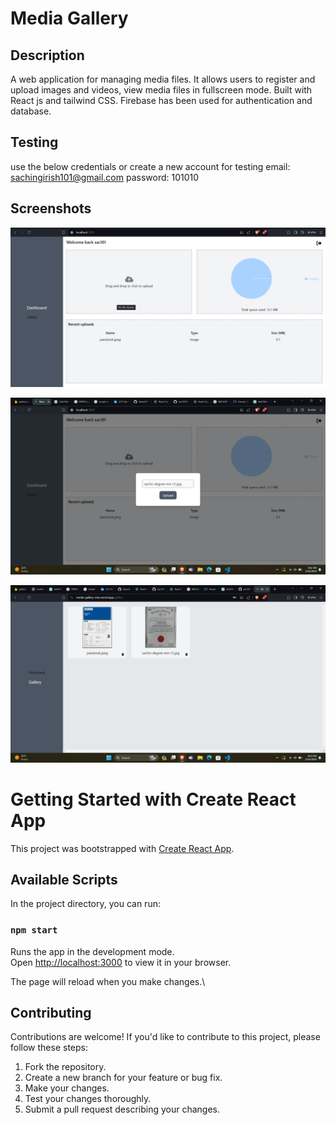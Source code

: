 # Media Gallery

## Description

 A web application for managing media files. It allows users to register and upload images and videos, view media files in fullscreen mode. Built with React js and tailwind CSS. Firebase has been used for authentication and database.

## Testing
use the below credentials or create a new account for testing
email: sachingirish101@gmail.com
password: 101010

## Screenshots

![Screenshot 1](public/Screenshot%202024-03-16%20155955.png)

![Screenshot 2](public/Screenshot%202024-03-16%20160153.png)

![Screenshot 3](public/Screenshot%202024-03-16%20160351.png)

# Getting Started with Create React App

This project was bootstrapped with [Create React App](https://github.com/facebook/create-react-app).

## Available Scripts

In the project directory, you can run:

### `npm start`

Runs the app in the development mode.\
Open [http://localhost:3000](http://localhost:3000) to view it in your browser.

The page will reload when you make changes.\

## Contributing

Contributions are welcome! If you'd like to contribute to this project, please follow these steps:

1. Fork the repository.
2. Create a new branch for your feature or bug fix.
3. Make your changes.
4. Test your changes thoroughly.
5. Submit a pull request describing your changes.


